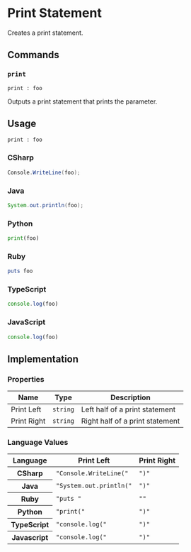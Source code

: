 # Print Statement

Creates a print statement.

## Commands

### `print`

`print : foo`

Outputs a print statement that prints the parameter.

## Usage

```
print : foo
```

### CSharp

```csharp
Console.WriteLine(foo);
```

### Java

```java
System.out.println(foo);
```

### Python

```python
print(foo)
```

### Ruby

```ruby
puts foo
```

### TypeScript

```typescript
console.log(foo)
```

### JavaScript

```javascript
console.log(foo)
```

## Implementation

### Properties

<table>
    <thead>
        <th>Name</th>
        <th>Type</th>
        <th>Description</th>
    </thead>
    <tbody>
        <tr>
            <td>Print Left</td>
            <td><code>string</code></td>
            <td>Left half of a print statement</td>
        </tr>
        <tr>
            <td>Print Right</td>
            <td><code>string</code></td>
            <td>Right half of a print statement</td>
        </tr>
    </tbody>
</table>

### Language Values

<table>
    <thead>
        <th>Language</th>
        <th>Print Left</th>
        <th>Print Right</th>
    </thead>
    <tbody>
        <tr>
            <th>CSharp</th>
            <td><code>"Console.WriteLine("</code></td>
            <td><code>")"</code></td>
        </tr>
        <tr>
            <th>Java</th>
            <td><code>"System.out.println("</code></td>
            <td><code>")"</code></td>
        </tr>
        <tr>
            <th>Ruby</th>
            <td><code>"puts "</code></td>
            <td><code>""</code></td>
        </tr>
        <tr>
            <th>Python</th>
            <td><code>"print("</code></td>
            <td><code>")"</code></td>
        </tr>
        <tr>
            <th>TypeScript</th>
            <td><code>"console.log("</code></td>
            <td><code>")"</code></td>
        </tr>
        <tr>
            <th>Javascript</th>
            <td><code>"console.log("</code></td>
            <td><code>")"</code></td>
        </tr>
    </tbody>
</table>

